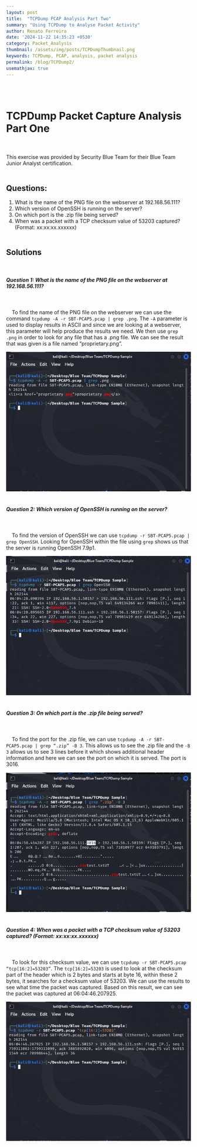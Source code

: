 ```yaml
---
layout: post
title:  "TCPDump PCAP Analysis Part Two"
summary: "Using TCPDump to Analyse Packet Activity"
author: Renato Ferreira
date: '2024-11-22 14:35:23 +0530'
category: Packet_Analysis
thumbnail: /assets/img/posts/TCPDumpThumbnail.png
keywords: TCPDump, PCAP, analysis, packet analysis
permalink: /blog/TCPDump2/
usemathjax: true
---
```


<br><br>

# TCPDump Packet Capture Analysis Part One
<br><br>
This exercise was provided by Security Blue Team for their Blue Team Junior Analyst certification.
<br><br>

## Questions:

1. What is the name of the PNG file on the webserver at 192.168.56.111?
2. Which version of OpenSSH is running on the server?
3. On which port is the .zip file being served?
4. When was a packet with a TCP checksum value of 53203 captured? (Format: xx:xx:xx.xxxxxx)
<br><br>

## Solutions
<br>

##### Question 1: What is the name of the PNG file on the webserver at 192.168.56.111?
<br>

&nbsp;&nbsp;&nbsp;&nbsp;To find the name of the PNG file on the webserver we can use the command `tcpdump -A -r SBT-PCAP5.pcap | grep .png`. The `-A` parameter is used to display results in ASCII and since we are looking at a webserver, this parameter will help produce the results we need. We then use `grep .png` in order to look for any file that has a .png file. We can see the result that was given is a file named “proprietary.png”.
<br>

![img-description](/assets/img/posts/TCPDumpIMG5.png)
<br><br>

##### Question 2: Which version of OpenSSH is running on the server?
<br>

&nbsp;&nbsp;&nbsp;&nbsp;To find the version of OpenSSH we can use `tcpdump -r SBT-PCAP5.pcap | grep OpenSSH`. Looking for OpenSSH within the file using `grep` shows us that the server is running OpenSSH 7.9p1.
<br>

![img-description](/assets/img/posts/TCPDumpIMG6.png)
<br><br>

##### Question 3: On which port is the .zip file being served?
<br>

&nbsp;&nbsp;&nbsp;&nbsp;To find the port for the .zip file, we can use `tcpdump -A -r SBT-PCAP5.pcap | grep “.zip” -B 3`. This allows us to see the .zip file and the `-B 3` allows us to see 3 lines before it which shows additional header information and here we can see the port on which it is served. The port is 3016.
<br>

![img-description](/assets/img/posts/TCPDumpIMG7.png)
<br><br>

##### Question 4: When was a packet with a TCP checksum value of 53203 captured? (Format: xx:xx:xx.xxxxxx)
<br>

&nbsp;&nbsp;&nbsp;&nbsp;To look for this checksum value, we can use `tcpdump -r SBT-PCAP5.pcap “tcp[16:2]=53203”`. The `tcp[16:2]=53203` is used to look at the checksum part of the header which is 2 bytes and starts at byte 16, within these 2 bytes, it searches for a checksum value of 53203. We can use the results to see what time the packet was captured. Based on this result, we can see the packet was captured at 06:04:46.207925.
<br>

![img-description](/assets/img/posts/TCPDumpIMG8.png)
<br><br>